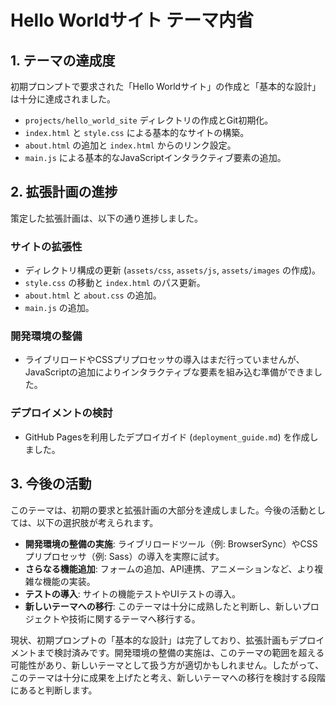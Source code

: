 # Hello Worldサイト テーマ内省

## 1. テーマの達成度

初期プロンプトで要求された「Hello Worldサイト」の作成と「基本的な設計」は十分に達成されました。
- `projects/hello_world_site` ディレクトリの作成とGit初期化。
- `index.html` と `style.css` による基本的なサイトの構築。
- `about.html` の追加と `index.html` からのリンク設定。
- `main.js` による基本的なJavaScriptインタラクティブ要素の追加。

## 2. 拡張計画の進捗

策定した拡張計画は、以下の通り進捗しました。

### サイトの拡張性
- ディレクトリ構成の更新 (`assets/css`, `assets/js`, `assets/images` の作成)。
- `style.css` の移動と `index.html` のパス更新。
- `about.html` と `about.css` の追加。
- `main.js` の追加。

### 開発環境の整備
- ライブリロードやCSSプリプロセッサの導入はまだ行っていませんが、JavaScriptの追加によりインタラクティブな要素を組み込む準備ができました。

### デプロイメントの検討
- GitHub Pagesを利用したデプロイガイド (`deployment_guide.md`) を作成しました。

## 3. 今後の活動

このテーマは、初期の要求と拡張計画の大部分を達成しました。今後の活動としては、以下の選択肢が考えられます。

- **開発環境の整備の実施**: ライブリロードツール（例: BrowserSync）やCSSプリプロセッサ（例: Sass）の導入を実際に試す。
- **さらなる機能追加**: フォームの追加、API連携、アニメーションなど、より複雑な機能の実装。
- **テストの導入**: サイトの機能テストやUIテストの導入。
- **新しいテーマへの移行**: このテーマは十分に成熟したと判断し、新しいプロジェクトや技術に関するテーマへ移行する。

現状、初期プロンプトの「基本的な設計」は完了しており、拡張計画もデプロイメントまで検討済みです。開発環境の整備の実施は、このテーマの範囲を超える可能性があり、新しいテーマとして扱う方が適切かもしれません。したがって、このテーマは十分に成果を上げたと考え、新しいテーマへの移行を検討する段階にあると判断します。
